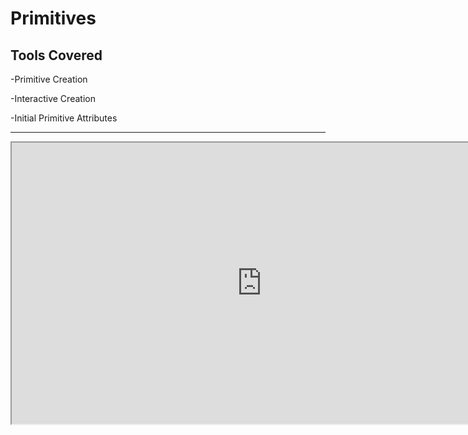 # Primitives

<h2>Tools Covered</h2>
<p>-Primitive Creation</p>
<p>-Interactive Creation</p>
<p>-Initial Primitive Attributes</p>
<hr>
<p><iframe src="https://www.youtube.com/embed/waQia-V0eN4?rel=0" width="800" height="450" allowfullscreen="allowfullscreen" allow="accelerometer; autoplay; clipboard-write; encrypted-media; gyroscope; picture-in-picture"></iframe></p>
<p>&nbsp;</p>